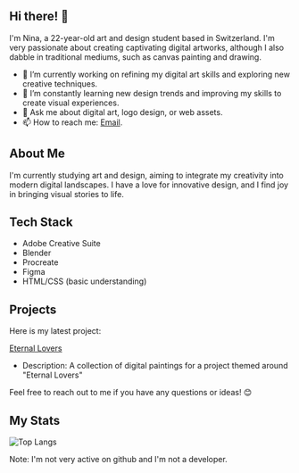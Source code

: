 ## Hi there! 👋

I'm Nina, a 22-year-old art and design student based in Switzerland. I'm very passionate about creating captivating digital artworks, although I also dabble in traditional mediums, such as canvas painting and drawing.

- 🔭 I’m currently working on refining my digital art skills and exploring new creative techniques.
- 🌱 I’m constantly learning new design trends and improving my skills to create visual experiences.
- 💬 Ask me about digital art, logo design, or web assets.
- 📫 How to reach me: [Email](Nina.Kaufmann@outlook.com).

## About Me

I'm currently studying art and design, aiming to integrate my creativity into modern digital landscapes. I have a love for innovative design, and I find joy in bringing visual stories to life.

## Tech Stack

- Adobe Creative Suite
- Blender
- Procreate
- Figma
- HTML/CSS (basic understanding)

## Projects

Here is my latest project:

[Eternal Lovers](https://nina-kaufmann.github.io/Eternal-Lovers.github.io/index.html)
   - Description: A collection of digital paintings for a project themed around "Eternal Lovers"

Feel free to reach out to me if you have any questions or ideas! 😊
## My Stats
![Top Langs](https://github-readme-stats.vercel.app/api/top-langs/?username=Nina-Kaufmann&theme=tokyonight)

Note: I'm not very active on github and I'm not a developer.


